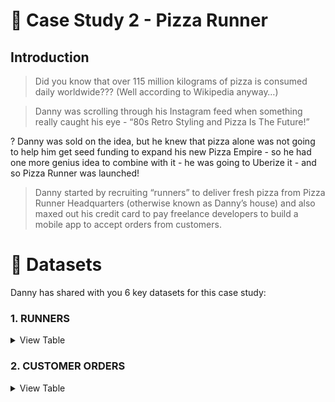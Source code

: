 # :pizza: Case Study 2 - Pizza Runner

## Introduction
> Did you know that over 115 million kilograms of pizza is consumed daily worldwide??? (Well according to Wikipedia anyway…)

> Danny was scrolling through his Instagram feed when something really caught his eye - “80s Retro Styling and Pizza Is The Future!”

? Danny was sold on the idea, but he knew that pizza alone was not going to help him get seed funding to expand his new Pizza Empire - so he had one more genius idea to combine with it - he was going to Uberize it - and so Pizza Runner was launched!

> Danny started by recruiting “runners” to deliver fresh pizza from Pizza Runner Headquarters (otherwise known as Danny’s house) and also maxed out his credit card to pay freelance developers to build a mobile app to accept orders from customers.

 # **:file_folder: Datasets**
 Danny has shared with you 6 key datasets for this case study:
 
### **1. RUNNERS**

 <details><summary>
 View Table
 </summary>
The runners table shows the registration_date for each new runner

| runner_id	| registration_date |
| ----------| ----------------- |
| 1	        | 2021-01-01
| 2	        | 2021-01-03
| 3	        | 2021-01-08
| 4	        | 2021-01-15

</details>

### **2. CUSTOMER ORDERS**

<details><summary>
 View Table
 </summary>
Customer pizza orders are captured in the customer_orders table with 1 row for each individual pizza that is part of the order.

The pizza_id relates to the type of pizza which was ordered whilst the exclusions are the ingredient_id values which should be removed from the pizza and the extras are the ingredient_id values which need to be added to the pizza.

Note that customers can order multiple pizzas in a single order with varying exclusions and extras values even if the pizza is the same type!

The exclusions and extras columns will need to be cleaned up before using them in your queries.

| order_id	 | customer_id	| pizza_id	| exclusions	| extras	| order_time|
| ----------| ------------| ---------| -----------| -------| ----------|
| 1	        | 101	        | 1	 	 	   |            |        | 2021-01-01 18:05:02
| 2	        | 101	        | 1	 	    	|            |        | 2021-01-01 19:00:52
| 3	        | 102	        | 1        |            | 	 	 	  | 2021-01-02 23:51:23
| 3	        | 102	        | 2	 	     |            | NaN	   | 2021-01-02 23:51:23
| 4	        | 103	        | 1       	| 4          | 	 	    | 2021-01-04 13:23:46
| 4	        | 103	        | 1       	| 4	         |       	| 2021-01-04 13:23:46
| 4	| 103	| 2	| 4	|  	| 2021-01-04 13:23:46
| 5	| 104	| 1	| null	| 1	| 2021-01-08 21:00:29
| 6	| 101	| 2	| null	| null	| 2021-01-08 21:03:13
| 7	| 105	| 2	| null	| 1	| 2021-01-08 21:20:29
| 8	| 102	| 1	| null	| null	| 2021-01-09 23:54:33
| 9	| 103	| 1	| 4	| 1, 5	| 2021-01-10 11:22:59
| 10	| 104	| 1	| null	| null	| 2021-01-11 18:34:49
| 10	| 104	| 1	| 2, 6	| 1, 4	| 2021-01-11 18:34:49
